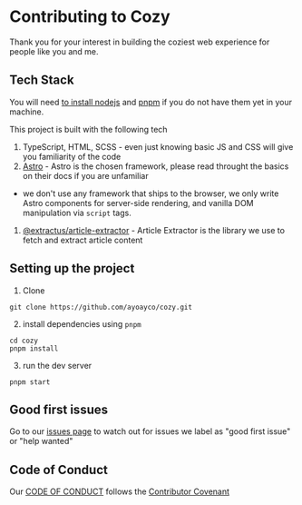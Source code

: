 # Contributing to Cozy

Thank you for your interest in building the coziest web experience for people like you and me.

## Tech Stack

You will need [to install nodejs](https://nodejs.org/en/download) and [pnpm](https://pnpm.io/installation) if you do not have them yet in your machine.

This project is built with the following tech
1. TypeScript, HTML, SCSS - even just knowing basic JS and CSS will give you familiarity of the code
1. [Astro](https://astro.build) - Astro is the chosen framework, please read throught the basics on their docs if you are unfamiliar
 - we don't use any framework that ships to the browser, we only write Astro components for server-side rendering, and vanilla DOM manipulation via `script` tags.
1. [@extractus/article-extractor](https://www.npmjs.com/package/@extractus/article-extractor) - Article Extractor is the library we use to fetch and extract article content

## Setting up the project

1. Clone

```
git clone https://github.com/ayoayco/cozy.git
```

2. install dependencies using `pnpm`

```
cd cozy
pnpm install
```

3. run the dev server

```
pnpm start
```

## Good first issues

Go to our [issues page](https://github.com/ayoayco/cozy/issues) to watch out for issues we label as "good first issue" or "help wanted"

## Code of Conduct

Our [CODE OF CONDUCT](/CODE_OF_CONDUCT.md) follows the [Contributor Covenant](https://www.contributor-covenant.org)
